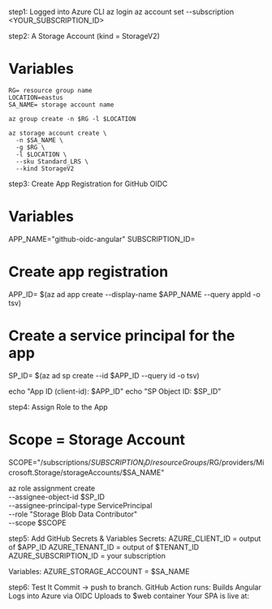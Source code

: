 step1: Logged into Azure CLI
  az login
  az account set --subscription <YOUR_SUBSCRIPTION_ID>

step2: A Storage Account (kind = StorageV2)
  # Variables
    RG= resource group name
    LOCATION=eastus
    SA_NAME= storage account name

    az group create -n $RG -l $LOCATION

    az storage account create \
      -n $SA_NAME \
      -g $RG \
      -l $LOCATION \
      --sku Standard_LRS \
      --kind StorageV2

step3: Create App Registration for GitHub OIDC
  # Variables
  APP_NAME="github-oidc-angular"
  SUBSCRIPTION_ID= 

  # Create app registration
  APP_ID= $(az ad app create --display-name $APP_NAME --query appId -o tsv)

  # Create a service principal for the app
  SP_ID= $(az ad sp create --id $APP_ID --query id -o tsv)

  echo "App ID (client-id): $APP_ID"
  echo "SP Object ID: $SP_ID"

step4: Assign Role to the App
  # Scope = Storage Account
  SCOPE="/subscriptions/$SUBSCRIPTION_ID/resourceGroups/$RG/providers/Microsoft.Storage/storageAccounts/$SA_NAME"

  az role assignment create \
    --assignee-object-id $SP_ID \
    --assignee-principal-type ServicePrincipal \
    --role "Storage Blob Data Contributor" \
    --scope $SCOPE

step5: Add GitHub Secrets & Variables
  Secrets:
    AZURE_CLIENT_ID = output of $APP_ID
    AZURE_TENANT_ID = output of $TENANT_ID
    AZURE_SUBSCRIPTION_ID = your subscription

  Variables:
    AZURE_STORAGE_ACCOUNT = $SA_NAME

step6: Test It
  Commit → push to branch.
  GitHub Action runs:
    Builds Angular
    Logs into Azure via OIDC
    Uploads to $web container
  Your SPA is live at: